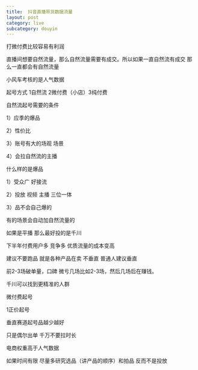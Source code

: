 ```yaml
---
title:  抖音直播带货数据流量
layout: post
category: live
subcategory: douyin
---
```

打微付费比较容易有利润

直播间想要自然流量，那么自然流量需要有成交。所以如果一直自然流有成交 那么一直都会有自然流量

小风车考核的是人气数据

起号方式 1自然流 2微付费（小店）3纯付费

自然流起号需要的条件

1）应季的爆品

2）性价比

3）账号有大的场观  场景

4）会拉自然流的主播 

什么样的是爆品

1）受众广 好接流

2）投放 视频  主播  三位一体

3）品不会自己爆的

有的场景会自动加自然流量的

如果是平播 那么最好投的是千川

下半年付费用户多  竞争多  优质流量的成本变高

建议不要跑品 就是各种产品在卖  不垂直 普通人建议垂直

前2-3场破单量，口碑  微亏几场比如2-3场，然后几场后在赚钱。

千川可以找到更精准的人群

微付费起号

1正价起号

垂直赛道起号品越少越好

只是偶尔出单 千万不要拉时长

电商权重高于人气数据

如果时间有限 尽量多研究选品（讲产品的顺序）和拍品 反而不是投放